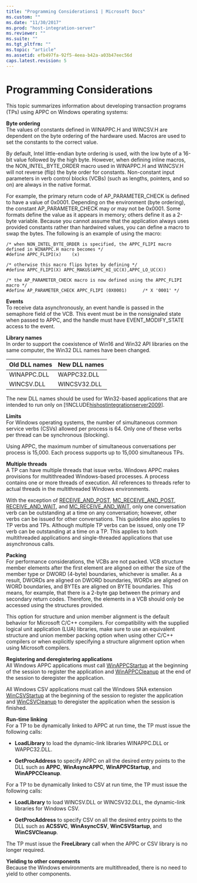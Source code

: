 ```yaml
---
title: "Programming Considerations1 | Microsoft Docs"
ms.custom: ""
ms.date: "11/30/2017"
ms.prod: "host-integration-server"
ms.reviewer: ""
ms.suite: ""
ms.tgt_pltfrm: ""
ms.topic: "article"
ms.assetid: efb497fa-92f5-4eea-b42a-a03b47eec56d
caps.latest.revision: 5
---
```

# Programming Considerations
This topic summarizes information about developing transaction programs (TPs) using APPC on Windows operating systems:  
  
 **Byte ordering**  
 The values of constants defined in WINAPPC.H and WINCSV.H are dependent on the byte ordering of the hardware used. Macros are used to set the constants to the correct value.  
  
 By default, Intel little-endian byte ordering is used, with the low byte of a 16-bit value followed by the high byte. However, when defining inline macros, the NON_INTEL_BYTE_ORDER macro used in WINAPPC.H and WINCSV.H will not reverse (flip) the byte order for constants. Non-constant input parameters in verb control blocks (VCBs) (such as lengths, pointers, and so on) are always in the native format.  
  
 For example, the primary return code of AP_PARAMETER_CHECK is defined to have a value of 0x0001. Depending on the environment (byte ordering), the constant AP_PARAMETER_CHECK may or may not be 0x0001. Some formats define the value as it appears in memory; others define it as a 2-byte variable. Because you cannot assume that the application always uses provided constants rather than hardwired values, you can define a macro to swap the bytes. The following is an example of using the macro:  
  
```  
/* when NON_INTEL_BYTE_ORDER is specified, the APPC_FLIPI macro defined in WINAPPC.H macro becomes */  
#define APPC_FLIPI(x)    (x)  
  
/* otherwise this macro flips bytes by defining */  
#define APPC_FLIPI(X) APPC_MAKUS(APPC_HI_UC(X),APPC_LO_UC(X))  
  
/* the AP_PARAMETER_CHECK macro is now defined using the APPC_FLIPI macro */  
#define AP_PARAMETER_CHECK APPC_FLIPI (0X0001)      /* X '0001' */  
```  
  
 **Events**  
 To receive data asynchronously, an event handle is passed in the semaphore field of the VCB. This event must be in the nonsignaled state when passed to APPC, and the handle must have EVENT_MODIFY_STATE access to the event.  
  
 **Library names**  
 In order to support the coexistence of Win16 and Win32 API libraries on the same computer, the Win32 DLL names have been changed.  
  
|Old DLL names|New DLL names|  
|-------------------|-------------------|  
|WINAPPC.DLL|WAPPC32.DLL|  
|WINCSV.DLL|WINCSV32.DLL|  
  
 The new DLL names should be used for Win32-based applications that are intended to run only on [!INCLUDE[hishostintegrationserver2009](../includes/hishostintegrationserver2009-md.md)].  
  
 **Limits**  
 For Windows operating systems, the number of simultaneous common service verbs (CSVs) allowed per process is 64. Only one of these verbs per thread can be synchronous (blocking).  
  
 Using APPC, the maximum number of simultaneous conversations per process is 15,000. Each process supports up to 15,000 simultaneous TPs.  
  
 **Multiple threads**  
 A TP can have multiple threads that issue verbs. Windows APPC makes provisions for multithreaded Windows-based processes. A process contains one or more threads of execution. All references to threads refer to actual threads in the multithreaded Windows environments.  
  
 With the exception of [RECEIVE_AND_POST](../HIS2010/receive-and-post2.md), [MC_RECEIVE_AND_POST](../HIS2010/mc-receive-and-post1.md), [RECEIVE_AND_WAIT](../HIS2010/receive-and-wait1.md), and [MC_RECEIVE_AND_WAIT](../HIS2010/mc-receive-and-wait1.md), only one conversation verb can be outstanding at a time on any conversation; however, other verbs can be issued for other conversations. This guideline also applies to TP verbs and TPs. Although multiple TP verbs can be issued, only one TP verb can be outstanding at a time on a TP. This applies to both multithreaded applications and single-threaded applications that use asynchronous calls.  
  
 **Packing**  
 For performance considerations, the VCBs are not packed. VCB structure member elements after the first element are aligned on either the size of the member type or DWORD (4-byte) boundaries, whichever is smaller. As a result, DWORDs are aligned on DWORD boundaries, WORDs are aligned on WORD boundaries, and BYTEs are aligned on BYTE boundaries. This means, for example, that there is a 2-byte gap between the primary and secondary return codes. Therefore, the elements in a VCB should only be accessed using the structures provided.  
  
 This option for structure and union member alignment is the default behavior for Microsoft C/C++ compilers. For compatibility with the supplied logical unit application (LUA) libraries, make sure to use an equivalent structure and union member packing option when using other C/C++ compilers or when explicitly specifying a structure alignment option when using Microsoft compilers.  
  
 **Registering and deregistering applications**  
 All Windows APPC applications must call [WinAPPCStartup](../HIS2010/winappcstartup2.md) at the beginning of the session to register the application and [WinAPPCCleanup](../HIS2010/winappccleanup2.md) at the end of the session to deregister the application.  
  
 All Windows CSV applications must call the Windows SNA extension [WinCSVStartup](../HIS2010/wincsvstartup2.md) at the beginning of the session to register the application and [WinCSVCleanup](../HIS2010/wincsvcleanup2.md) to deregister the application when the session is finished.  
  
 **Run-time linking**  
 For a TP to be dynamically linked to APPC at run time, the TP must issue the following calls:  
  
-   **LoadLibrary** to load the dynamic-link libraries WINAPPC.DLL or WAPPC32.DLL.  
  
-   **GetProcAddress** to specify APPC on all the desired entry points to the DLL such as **APPC**, **WinAsyncAPPC**, **WinAPPCStartup**, and **WinAPPCCleanup**.  
  
 For a TP to be dynamically linked to CSV at run time, the TP must issue the following calls:  
  
-   **LoadLibrary** to load WINCSV.DLL or WINCSV32.DLL, the dynamic-link libraries for Windows CSV.  
  
-   **GetProcAddress** to specify CSV on all the desired entry points to the DLL such as **ACSSVC**, **WinAsyncCSV**, **WinCSVStartup**, and **WinCSVCleanup**.  
  
 The TP must issue the **FreeLibrary** call when the APPC or CSV library is no longer required.  
  
 **Yielding to other components**  
 Because the Windows environments are multithreaded, there is no need to yield to other components.
